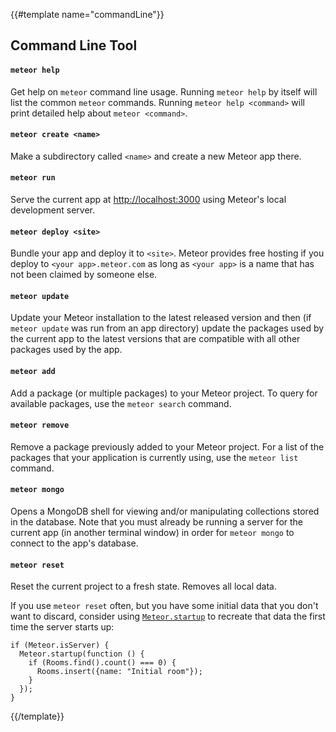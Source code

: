 {{#template name="commandLine"}}

<h2 id="command-line">Command Line Tool</h2>

#### `meteor help`

Get help on `meteor` command line usage. Running `meteor help` by itself
will list the common `meteor` commands. Running `meteor help <command>`
will print detailed help about `meteor <command>`.

#### `meteor create <name>`

Make a subdirectory called `<name>` and create a new Meteor app there.

#### `meteor run`

Serve the current app at [http://localhost:3000](http://localhost:3000)
using Meteor's local development server.

#### `meteor deploy <site>`

Bundle your app and deploy it to `<site>`. Meteor provides free hosting if
you deploy to `<your app>.meteor.com` as long as `<your app>` is a name
that has not been claimed by someone else.

#### `meteor update`

Update your Meteor installation to the latest released version and then
(if `meteor update` was run from an app directory) update the packages
used by the current app to the latest versions that are compatible with
all other packages used by the app.

#### `meteor add`

Add a package (or multiple packages) to your Meteor project. To query for
available packages, use the `meteor search` command.

#### `meteor remove`

Remove a package previously added to your Meteor project. For a list of
the packages that your application is currently using, use the
`meteor list` command.

#### `meteor mongo`

Opens a MongoDB shell for viewing and/or manipulating collections stored
in the database. Note that you must already be running a server for the
current app (in another terminal window) in order for `meteor mongo` to
connect to the app's database.

#### `meteor reset`

Reset the current project to a fresh state. Removes all local data.

If you use `meteor reset` often, but you have some initial data that you
don't want to discard, consider using [`Meteor.startup`](#environment) to
recreate that data the first time the server starts up:

```
if (Meteor.isServer) {
  Meteor.startup(function () {
    if (Rooms.find().count() === 0) {
      Rooms.insert({name: "Initial room"});
    }
  });
}
```

{{/template}}
